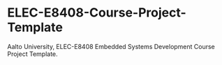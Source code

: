 # ELEC-E8408-Course-Project-Template
Aalto University, ELEC-E8408 Embedded Systems Development Course Project Template.
